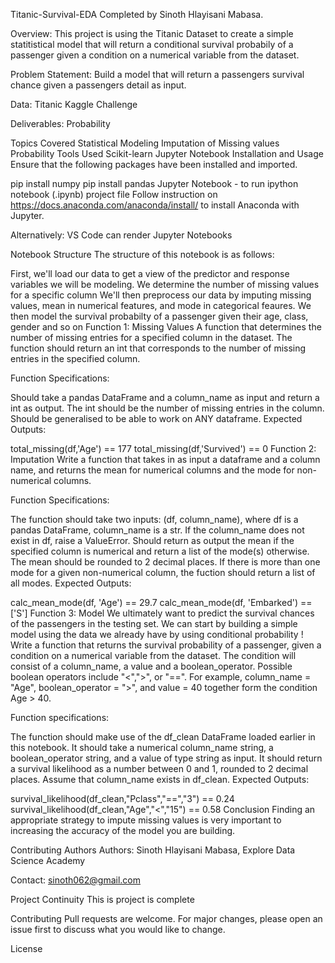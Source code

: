 Titanic-Survival-EDA
Completed by Sinoth Hlayisani Mabasa.

Overview: This project is using the Titanic Dataset to create a simple statitistical model that will return a conditional survival probabily of a passenger given a condition on a numerical variable from the dataset.

Problem Statement: Build a model that will return a passengers survival chance given a passengers detail as input.

Data: Titanic Kaggle Challenge

Deliverables: Probability

Topics Covered
Statistical Modeling
Imputation of Missing values
Probability
Tools Used
Scikit-learn
Jupyter Notebook
Installation and Usage
Ensure that the following packages have been installed and imported.

pip install numpy
pip install pandas
Jupyter Notebook - to run ipython notebook (.ipynb) project file
Follow instruction on https://docs.anaconda.com/anaconda/install/ to install Anaconda with Jupyter.

Alternatively: VS Code can render Jupyter Notebooks

Notebook Structure
The structure of this notebook is as follows:

First, we'll load our data to get a view of the predictor and response variables we will be modeling.
We determine the number of missing values for a specific column
We'll then preprocess our data by imputing missing values, mean in numerical features, and mode in categorical feaures.
We then model the survival probabilty of a passenger given their age, class, gender and so on
Function 1: Missing Values
A function that determines the number of missing entries for a specified column in the dataset. The function should return an int that corresponds to the number of missing entries in the specified column.

Function Specifications:

Should take a pandas DataFrame and a column_name as input and return a int as output.
The int should be the number of missing entries in the column.
Should be generalised to be able to work on ANY dataframe.
Expected Outputs:

total_missing(df,'Age') == 177
total_missing(df,'Survived') == 0
Function 2: Imputation
Write a function that takes in as input a dataframe and a column name, and returns the mean for numerical columns and the mode for non-numerical columns.

Function Specifications:

The function should take two inputs: (df, column_name), where df is a pandas DataFrame, column_name is a str.
If the column_name does not exist in df, raise a ValueError.
Should return as output the mean if the specified column is numerical and return a list of the mode(s) otherwise.
The mean should be rounded to 2 decimal places.
If there is more than one mode for a given non-numerical column, the fuction should return a list of all modes.
Expected Outputs:

calc_mean_mode(df, 'Age') == 29.7
calc_mean_mode(df, 'Embarked') == ['S']
Function 3: Model
We ultimately want to predict the survival chances of the passengers in the testing set. We can start by building a simple model using the data we already have by using conditional probability ! Write a function that returns the survival probability of a passenger, given a condition on a numerical variable from the dataset. The condition will consist of a column_name, a value and a boolean_operator. Possible boolean operators include "<",">", or "==". For example, column_name = "Age", boolean_operator = ">", and value = 40 together form the condition Age > 40.

Function specifications:

The function should make use of the df_clean DataFrame loaded earlier in this notebook.
It should take a numerical column_name string, a boolean_operator string, and a value of type string as input.
It should return a survival likelihood as a number between 0 and 1, rounded to 2 decimal places.
Assume that column_name exists in df_clean.
Expected Outputs:

survival_likelihood(df_clean,"Pclass","==","3") == 0.24
survival_likelihood(df_clean,"Age","<","15") == 0.58
Conclusion
Finding an appropriate strategy to impute missing values is very important to increasing the accuracy of the model you are building.

Contributing Authors
Authors: Sinoth Hlayisani Mabasa, Explore Data Science Academy

Contact: sinoth062@gmail.com

Project Continuity
This is project is complete

Contributing
Pull requests are welcome. For major changes, please open an issue first to discuss what you would like to change.

License
